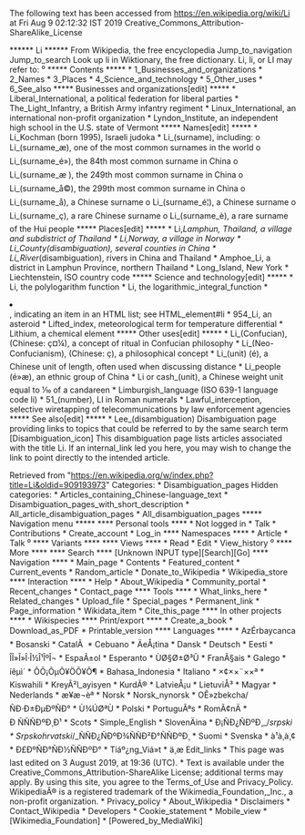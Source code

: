The following text has been accessed from https://en.wikipedia.org/wiki/Li at Fri Aug 9 02:12:32 IST 2019
Creative_Commons_Attribution-ShareAlike_License




















****** Li ******
From Wikipedia, the free encyclopedia
Jump_to_navigation Jump_to_search
 Look up li in Wiktionary, the free dictionary.
Li, li, or LI may refer to:
⁰
***** Contents *****
    * 1_Businesses_and_organizations
    * 2_Names
    * 3_Places
    * 4_Science_and_technology
    * 5_Other_uses
    * 6_See_also
***** Businesses and organizations[edit] *****
    * Liberal_International, a political federation for liberal parties
    * The_Light_Infantry, a British Army infantry regiment
    * Linux_International, an international non-profit organization
    * Lyndon_Institute, an independent high school in the U.S. state of Vermont
***** Names[edit] *****
    * Li_Kochman (born 1995), Israeli judoka
    * Li_(surname), including:
          o Li_(surname_æ), one of the most common surnames in the world
          o Li_(surname_é»), the 84th most common surname in China
          o Li_(surname_æ ), the 249th most common surname in China
          o Li_(surname_å©), the 299th most common surname in China
          o Li_(surname_å), a Chinese surname
          o Li_(surname_é¦), a Chinese surname
          o Li_(surname_ç), a rare Chinese surname
          o Li_(surname_è), a rare surname of the Hui people
***** Places[edit] *****
    * Li,_Lamphun, Thailand, a village and subdistrict of Thailand
    * Li,_Norway, a village in Norway
    * Li_County_(disambiguation), several counties in China
    * Li_River_(disambiguation), rivers in China and Thailand
    * Amphoe_Li, a district in Lamphun Province, northern Thailand
    * Long_Island, New York
    * Liechtenstein, ISO country code
***** Science and technology[edit] *****
    * Li, the polylogarithm function
    * Li, the logarithmic_integral_function
    * <li></li>, indicating an item in an HTML list; see HTML_element#li
    * 954_Li, an asteroid
    * Lifted_index, meteorological term for temperature differential
    * Lithium, a chemical element
***** Other uses[edit] *****
    * Li_(Confucian), (Chinese: ç¤¼), a concept of ritual in Confucian
      philosophy
    * Li_(Neo-Confucianism), (Chinese: ç), a philosophical concept
    * Li_(unit) (é), a Chinese unit of length, often used when discussing
      distance
    * Li_people (é»æ), an ethnic group of China
    * Li or cash_(unit), a Chinese weight unit equal to &#x200b;1⁄10 of a
      candareen
    * Limburgish_language (ISO 639-1 language code li)
    * 51_(number), LI in Roman numerals
    * Lawful_interception, selective wiretapping of telecommunications by law
      enforcement agencies
***** See also[edit] *****
    * Lee_(disambiguation)
                      Disambiguation page providing links to topics that could
                      be referred to by the same search term
[Disambiguation_icon] This disambiguation page lists articles associated with
                      the title Li.
                      If an internal_link led you here, you may wish to change
                      the link to point directly to the intended article.

Retrieved from "https://en.wikipedia.org/w/index.php?title=Li&oldid=909193973"
Categories:
    * Disambiguation_pages
Hidden categories:
    * Articles_containing_Chinese-language_text
    * Disambiguation_pages_with_short_description
    * All_article_disambiguation_pages
    * All_disambiguation_pages
***** Navigation menu *****
**** Personal tools ****
    * Not logged in
    * Talk
    * Contributions
    * Create_account
    * Log_in
**** Namespaces ****
    * Article
    * Talk
⁰
**** Variants ****
**** Views ****
    * Read
    * Edit
    * View_history
⁰
**** More ****
**** Search ****
[Unknown INPUT type][Search][Go]
**** Navigation ****
    * Main_page
    * Contents
    * Featured_content
    * Current_events
    * Random_article
    * Donate_to_Wikipedia
    * Wikipedia_store
**** Interaction ****
    * Help
    * About_Wikipedia
    * Community_portal
    * Recent_changes
    * Contact_page
**** Tools ****
    * What_links_here
    * Related_changes
    * Upload_file
    * Special_pages
    * Permanent_link
    * Page_information
    * Wikidata_item
    * Cite_this_page
**** In other projects ****
    * Wikispecies
**** Print/export ****
    * Create_a_book
    * Download_as_PDF
    * Printable_version
**** Languages ****
    * AzÉrbaycanca
    * Bosanski
    * CatalÃ 
    * Cebuano
    * ÄeÅ¡tina
    * Dansk
    * Deutsch
    * Eesti
    * ÎÎ»Î»Î·Î½Î¹ÎºÎ¬
    * EspaÃ±ol
    * Esperanto
    * ÙØ§Ø±Ø³Û
    * FranÃ§ais
    * Galego
    * íêµ­ì´
    * ÕÕ¡ÕµÕ¥ÖÕ¥Õ¶
    * Bahasa_Indonesia
    * Italiano
    * ×¢××¨××ª
    * Kiswahili
    * KreyÃ²l_ayisyen
    * KurdÃ®
    * LatvieÅ¡u
    * LietuviÅ³
    * Magyar
    * Nederlands
    * æ¥æ¬èª
    * Norsk
    * Norsk_nynorsk
    * OÊ»zbekcha/ÑÐ·Ð±ÐµÐºÑÐ°
    * Ù¾ÚØªÙ
    * Polski
    * PortuguÃªs
    * RomÃ¢nÄ
    * Ð ÑÑÑÐºÐ¸Ð¹
    * Scots
    * Simple_English
    * SlovenÄina
    * Ð¡ÑÐ¿ÑÐºÐ¸_/_srpski
    * Srpskohrvatski_/_ÑÑÐ¿ÑÐºÐ¾ÑÑÐ²Ð°ÑÑÐºÐ¸
    * Suomi
    * Svenska
    * à¹à¸à¸¢
    * Ð£ÐºÑÐ°ÑÐ½ÑÑÐºÐ°
    * Tiáº¿ng_Viá»t
    * ä¸­æ
Edit_links
    * This page was last edited on 3 August 2019, at 19:36 (UTC).
    * Text is available under the Creative_Commons_Attribution-ShareAlike
      License; additional terms may apply. By using this site, you agree to the
      Terms_of_Use and Privacy_Policy. WikipediaÂ® is a registered trademark of
      the Wikimedia_Foundation,_Inc., a non-profit organization.
    * Privacy_policy
    * About_Wikipedia
    * Disclaimers
    * Contact_Wikipedia
    * Developers
    * Cookie_statement
    * Mobile_view
    * [Wikimedia_Foundation]
    * [Powered_by_MediaWiki]
